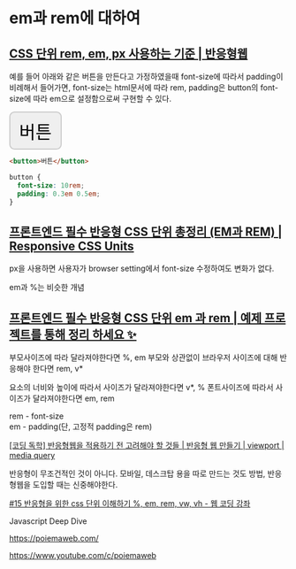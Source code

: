# em과 rem에 대하여

## [CSS 단위 rem, em, px 사용하는 기준 | 반응형웹](https://www.youtube.com/watch?v=S5uMXoGogkk)

예를 들어 아래와 같은 버튼을 만든다고 가정하였을때 font-size에 따라서 padding이 비례해서 들어가면, font-size는 html문서에 따라 rem, padding은 button의 font-size에 따라 em으로 설정함으로써 구현할 수 있다.

<button style='font-size:2rem; padding: 0.3em 0.5em;border-radius:0.3em; border: 2px solid #ccc'>버튼</button>

```html
<button>버튼</button>
```

```css
button {
  font-size: 10rem;
  padding: 0.3em 0.5em;
}
```

## [프론트엔드 필수 반응형 CSS 단위 총정리 (EM과 REM) | Responsive CSS Units](https://www.youtube.com/watch?v=7Z3t1OWOpHo)

px을 사용하면 사용자가 browser setting에서 font-size 수정하여도 변화가 없다.

em과 %는 비슷한 개념

## [프론트엔드 필수 반응형 CSS 단위 em 과 rem | 예제 프로젝트를 통해 정리 하세요 ✨](https://www.youtube.com/watch?v=xWMKz9NCD0k)

부모사이즈에 따라 달라져야한다면 %, em
부모와 상관없이 브라우저 사이즈에 대해 반응해야 한다면 rem, v*

요소의 너비와 높이에 따라서 사이즈가 달라져야한다면 v*, %
폰트사이즈에 따라서 사이즈가 달라져야한다면 em, rem

rem - font-size  
em - padding(단, 고정적 padding은 rem)


[[코딩 독학] 반응형웹을 적용하기 전 고려해야 할 것들 | 반응형 웹 만들기 | viewport | media query](https://www.youtube.com/watch?v=MKBWugYsk88)

반응형이 무조건적인 것이 아니다. 모바일, 데스크탑 용을 따로 만드는 것도 방법, 반응형웹을 도입할 때는 신중해야한다.

[#15 반응형을 위한 css 단위 이해하기 %, em, rem, vw, vh - 웹 코딩 강좌](https://www.youtube.com/watch?v=SmzghM3l228&list=WL&index=26)


Javascript Deep Dive 

https://poiemaweb.com/

https://www.youtube.com/c/poiemaweb
